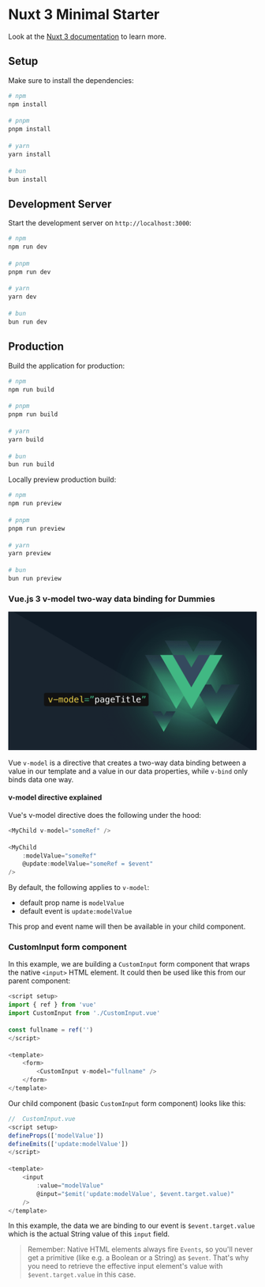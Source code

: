 # Nuxt 3 Minimal Starter

Look at the [Nuxt 3 documentation](https://nuxt.com/docs/getting-started/introduction) to learn more.

## Setup

Make sure to install the dependencies:

```bash
# npm
npm install

# pnpm
pnpm install

# yarn
yarn install

# bun
bun install
```

## Development Server

Start the development server on `http://localhost:3000`:

```bash
# npm
npm run dev

# pnpm
pnpm run dev

# yarn
yarn dev

# bun
bun run dev
```

## Production

Build the application for production:

```bash
# npm
npm run build

# pnpm
pnpm run build

# yarn
yarn build

# bun
bun run build
```

Locally preview production build:

```bash
# npm
npm run preview

# pnpm
pnpm run preview

# yarn
yarn preview

# bun
bun run preview
```

### Vue.js 3 v-model two-way data binding for Dummies

![Vue.js 3 v-model two-way data binding for Dummies](image.png)

Vue `v-model` is a directive that creates a two-way data binding between a value in our template and a value in our data properties, while `v-bind` only binds data one way. 

#### v-model directive explained
Vue's v-model directive does the following under the hood:

```js
<MyChild v-model="someRef" />

<MyChild
    :modelValue="someRef"
    @update:modelValue="someRef = $event"
/>

```

By default, the following applies to `v-model`:
- default prop name is `modelValue`
- default event is `update:modelValue`

This prop and event name will then be available in your child component.

### CustomInput form component

In this example, we are building a `CustomInput` form component that wraps the native `<input>` HTML element. It could then be used like this from our parent component:

```js
<script setup>
import { ref } from 'vue'
import CustomInput from './CustomInput.vue'

const fullname = ref('')
</script>

<template>
    <form>
        <CustomInput v-model="fullname" />
    </form>
</template>
```

Our child component (basic `CustomInput` form component) looks like this:

```js
//  CustomInput.vue
<script setup>
defineProps(['modelValue'])
defineEmits(['update:modelValue'])
</script>

<template>
    <input
        :value="modelValue"
        @input="$emit('update:modelValue', $event.target.value)"
    />
</template>
```

In this example, the data we are binding to our event is `$event.target.value` which is the actual String value of this `input` field.

> Remember: Native HTML elements always fire `Events`, so you'll never get a primitive (like e.g. a Boolean or a String) as `$event`. That's why you need to retrieve the effective input element's value with `$event.target.value` in this case.

